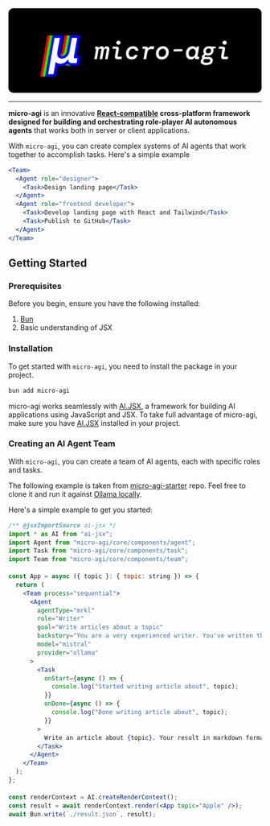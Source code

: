 <img src="./assets/banner.png"/>

---


**micro-agi** is an innovative **[React-compatible](https://agi.microchipgnu.pt/getting-started/why-jsx) cross-platform framework designed for building and orchestrating role-player AI autonomous agents** that works both in server or client applications.


With `micro-agi`, you can create complex systems of AI agents that work together to accomplish tasks. Here's a simple example

```jsx
<Team>
  <Agent role="designer">
    <Task>Design landing page</Task>
  </Agent>
  <Agent role="frontend developer">
    <Task>Develop landing page with React and Tailwind</Task>
    <Task>Publish to GitHub</Task>
  </Agent>
</Team>
```

## Getting Started

### Prerequisites

Before you begin, ensure you have the following installed:

1. [Bun](https://bun.sh)
2. Basic understanding of JSX


### Installation

To get started with `micro-agi`, you need to install the package in your project. 

```sh
bun add micro-agi
```

micro-agi works seamlessly with [AI.JSX](https://docs.ai-jsx.com), a framework for building AI applications using JavaScript and JSX. To take full advantage of micro-agi, make sure you have [AI.JSX](https://docs.ai-jsx.com) installed in your project.

### Creating an AI Agent Team

With `micro-agi`, you can create a team of AI agents, each with specific roles and tasks. 

The following example is taken from [micro-agi-starter](https://github.com/microchipgnu/micro-agi-starter/tree/main) repo. Feel free to clone it and run it against [Ollama locally](/getting-started/providers#run-ollama).

Here's a simple example to get you started:

```jsx
/** @jsxImportSource ai-jsx */
import * as AI from "ai-jsx";
import Agent from "micro-agi/core/components/agent";
import Task from "micro-agi/core/components/task";
import Team from "micro-agi/core/components/team";

const App = async ({ topic }: { topic: string }) => {
  return (
    <Team process="sequential">
      <Agent
        agentType="mrkl"
        role="Writer"
        goal="Write articles about a topic"
        backstory="You are a very experienced writer. You've written thousands of article in your career."
        model="mistral"
        provider="ollama"
      >
        <Task
          onStart={async () => {
            console.log("Started writing article about", topic);
          }}
          onDone={async () => {
            console.log("Done writing article about", topic);
          }}
        >
          Write an article about {topic}. Your result in markdown format.
        </Task>
      </Agent>
    </Team>
  );
};

const renderContext = AI.createRenderContext();
const result = await renderContext.render(<App topic="Apple" />);
await Bun.write(`./result.json`, result);
```

